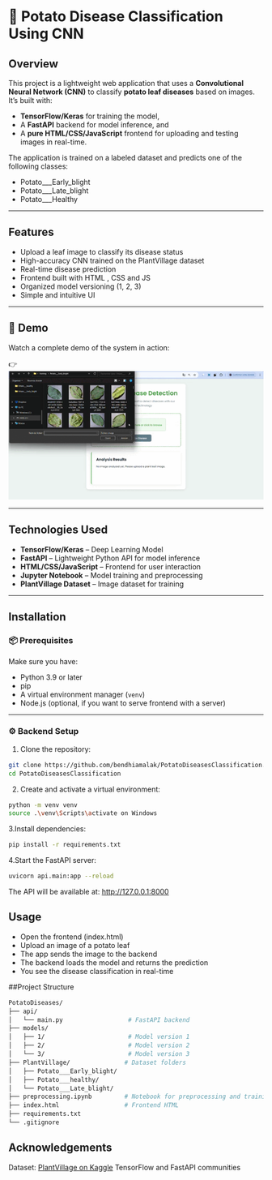 # 🥔 Potato Disease Classification Using CNN

## Overview

This project is a lightweight web application that uses a **Convolutional Neural Network (CNN)** to classify **potato leaf diseases** based on images. It’s built with:

- **TensorFlow/Keras** for training the model,
- A **FastAPI** backend for model inference, and
- A **pure HTML/CSS/JavaScript** frontend for uploading and testing images in real-time.

The application is trained on a labeled dataset and predicts one of the following classes:

- Potato___Early_blight
- Potato___Late_blight
- Potato___Healthy

---

## Features

- Upload a leaf image to classify its disease status
- High-accuracy CNN trained on the PlantVillage dataset
- Real-time disease prediction
- Frontend built with  HTML , CSS and JS 
- Organized model versioning (1, 2, 3)
- Simple and intuitive UI

---

## 🎥 Demo

Watch a complete demo of the system in action:

👉 ![Potato Disease Demo](./demo.gif)


---

## Technologies Used

- **TensorFlow/Keras** – Deep Learning Model
- **FastAPI** – Lightweight Python API for model inference
- **HTML/CSS/JavaScript** – Frontend for user interaction
- **Jupyter Notebook** – Model training and preprocessing
- **PlantVillage Dataset** – Image dataset for training

---

## Installation

### 📦 Prerequisites

Make sure you have:

- Python 3.9 or later
- pip
- A virtual environment manager (`venv`)
- Node.js (optional, if you want to serve frontend with a server)

---

### ⚙️ Backend Setup

1. Clone the repository:

```bash
git clone https://github.com/bendhiamalak/PotatoDiseasesClassification.git
cd PotatoDiseasesClassification
```

2. Create and activate a virtual environment:
```bash
python -m venv venv
source .\venv\Scripts\activate on Windows
```

3.Install dependencies:
```bash
pip install -r requirements.txt
```

4.Start the FastAPI server:
```bash
uvicorn api.main:app --reload
```
The API will be available at: http://127.0.0.1:8000


## Usage
- Open the frontend (index.html)
- Upload an image of a potato leaf
- The app sends the image to the backend
- The backend loads the model and returns the prediction
- You see the disease classification in real-time


##Project Structure
```bash
PotatoDiseases/
├── api/
│   └── main.py                  # FastAPI backend
├── models/
│   ├── 1/                       # Model version 1
│   ├── 2/                       # Model version 2
│   └── 3/                       # Model version 3
├── PlantVillage/               # Dataset folders
│   ├── Potato___Early_blight/
│   ├── Potato___healthy/
│   └── Potato___Late_blight/
├── preprocessing.ipynb         # Notebook for preprocessing and training
├── index.html                  # Frontend HTML
├── requirements.txt
└── .gitignore
```

## Acknowledgements
Dataset: [PlantVillage on Kaggle](https://www.kaggle.com/datasets/arjuntejaswi/plant-village) 
TensorFlow and FastAPI communities
